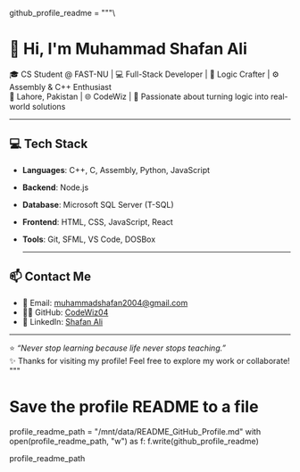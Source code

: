 

github_profile_readme = """\
# 👋 Hi, I'm Muhammad Shafan Ali

🎓 CS Student @ FAST-NU | 💻 Full-Stack Developer | 🧠 Logic Crafter | ⚙️ Assembly & C++ Enthusiast  
📍 Lahore, Pakistan | 🌐 CodeWiz | 🚀 Passionate about turning logic into real-world solutions

---
## 💻 Tech Stack

- **Languages**: C++, C, Assembly, Python, JavaScript
- **Backend**: Node.js
- **Database**: Microsoft SQL Server (T-SQL)
- **Frontend**: HTML, CSS, JavaScript, React
- **Tools**: Git, SFML, VS Code, DOSBox

  ---

## 📫 Contact Me

- 📧 Email: [muhammadshafan2004@gmail.com](mailto:muhammadshafan2004@gmail.com)
- 🧑‍💻 GitHub: [CodeWiz04](https://github.com/CodeWiz04)
- 🔗 LinkedIn: [Shafan Ali](https://www.linkedin.com/in/muhammad-shafan-7b0053308/)

---

⭐️ _“Never stop learning because life never stops teaching.”_  
✨ Thanks for visiting my profile! Feel free to explore my work or collaborate!
"""
# Save the profile README to a file
profile_readme_path = "/mnt/data/README_GitHub_Profile.md"
with open(profile_readme_path, "w") as f:
    f.write(github_profile_readme)

profile_readme_path
